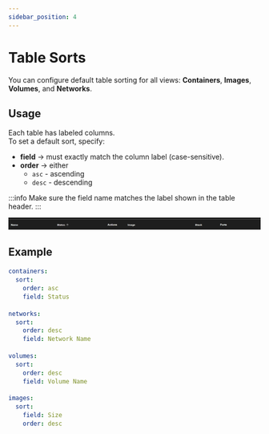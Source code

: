 ```yaml
---
sidebar_position: 4
---
```


# Table Sorts

You can configure default table sorting for all views: **Containers**, **Images**, **Volumes**, and **Networks**.

## Usage

Each table has labeled columns.  
To set a default sort, specify:

- **field** -> must exactly match the column label (case-sensitive).
- **order** -> either
    - `asc` - ascending
    - `desc` - descending

:::info
Make sure the field name matches the label shown in the table header.
:::

![table-label.png](img/table-label.png)

## Example

```yaml title=".dockman.yml"
containers:
  sort:
    order: asc
    field: Status

networks:
  sort:
    order: desc
    field: Network Name

volumes:
  sort:
    order: desc
    field: Volume Name

images:
  sort:
    field: Size
    order: desc
```